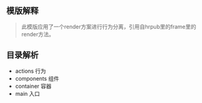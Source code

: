## 模版解释

> 此模版应用了一个render方案进行行为分离，引用自hrpub里的frame里的render方法。

## 目录解析

- actions 行为
- components 组件
- container 容器
- main 入口